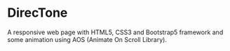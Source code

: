 # DirecTone
A responsive web page with HTML5, CSS3 and Bootstrap5 framework
and some animation using AOS (Animate On Scroll Library).
